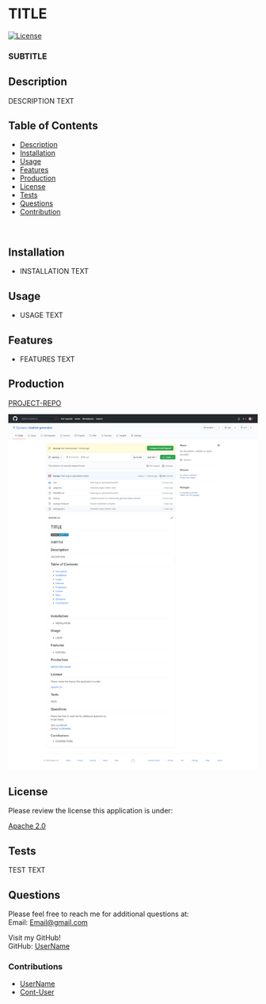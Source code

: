 
  # TITLE
  [![License](https://img.shields.io/badge/License-Apache%202.0-blue.svg)](https://opensource.org/licenses/Apache-2.0)
  
  ### SUBTITLE
  

  ## Description
  DESCRIPTION TEXT


  ## Table of Contents
  
- [Description](#Description)
- [Installation](#Installation)
- [Usage](#Usage)
- [Features](#Features)
- [Production](#Production)
- [License](#License)
- [Tests](#Tests)
- [Questions](#Questions)
- [Contribution](#Contribution)

<br>

  ## Installation
  * INSTALLATION TEXT

  ## Usage
  * USAGE TEXT

  
  ## Features
  * FEATURES TEXT
  

  
  ## Production
  [PROJECT-REPO](https://UserName.github.io/PROJECT-REPO/)
  
  
  [![PROJECT-REPO](utils/images/screenshot.png)](https://UserName.github.io/PROJECT-REPO/)
  

  
  ## License
  Please review the license this application is under:
  <br>
  
  [Apache 2.0](https://opensource.org/licenses/Apache-2.0)

  
  ## Tests
  TEST TEXT
  

  ## Questions
  Please feel free to reach me for additional questions at:
  <br>
  Email: Email@gmail.com

  Visit my GitHub!
  <br>
  GitHub: [UserName](https://github.com/UserName)

  
  ### Contributions
  * [UserName](https://github.com/UserName)
  * [Cont-User](https://github.com/Cont-User)
  
